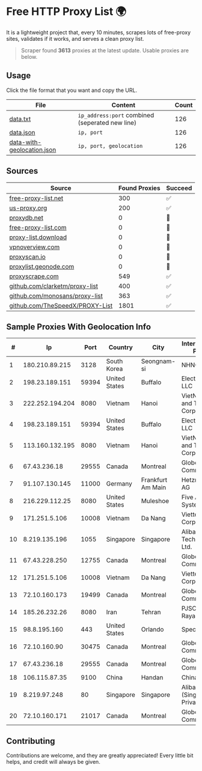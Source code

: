 
# Free HTTP Proxy List 🌍

It is a lightweight project that, every 10 minutes, scrapes lots of free-proxy sites, validates if it works, and serves a clean proxy list.


> Scraper found **3613** proxies at the latest update. Usable proxies are below.

## Usage

Click the file format that you want and copy the URL.


|File|Content|Count|
|----|-------|-----|
|[data.txt](https://raw.githubusercontent.com/themiralay/Proxy-List-World/master/data.txt)|`ip_address:port` combined (seperated new line)|126|
|[data.json](https://raw.githubusercontent.com/themiralay/Proxy-List-World/master/data.json)|`ip, port`|126|
|[data-with-geolocation.json](https://raw.githubusercontent.com/themiralay/Proxy-List-World/master/data-with-geolocation.json)|`ip, port, geolocation`|126|

## Sources

|Source|Found Proxies|Succeed|
|------|-------------|-------|
|[free-proxy-list.net](https://free-proxy-list.net)|300|✅|
|[us-proxy.org](https://www.us-proxy.org)|200|✅|
|[proxydb.net](http://proxydb.net)|0|🚫|
|[free-proxy-list.com](https://free-proxy-list.com/?page=&port=&type%5B%5D=http&type%5B%5D=https&up_time=0&search=Search)|0|🚫|
|[proxy-list.download](https://www.proxy-list.download/HTTP)|0|🚫|
|[vpnoverview.com](https://vpnoverview.com/privacy/anonymous-browsing/free-proxy-servers)|0|🚫|
|[proxyscan.io](https://www.proxyscan.io)|0|🚫|
|[proxylist.geonode.com](https://proxylist.geonode.com/api/proxy-list?limit=300&page=1&sort_by=lastChecked&sort_type=desc&protocols=http,https)|0|🚫|
|[proxyscrape.com](https://api.proxyscrape.com/v2/?request=displayproxies&protocol=http&timeout=10000&country=all&ssl=all&anonymity=all)|549|✅|
|[github.com/clarketm/proxy-list](https://raw.githubusercontent.com/clarketm/proxy-list/master/proxy-list-raw.txt)|400|✅|
|[github.com/monosans/proxy-list](https://raw.githubusercontent.com/monosans/proxy-list/main/proxies/http.txt)|363|✅|
|[github.com/TheSpeedX/PROXY-List](https://raw.githubusercontent.com/TheSpeedX/PROXY-List/master/http.txt)|1801|✅|


## Sample Proxies With Geolocation Info

|#|Ip|Port|Country|City|Internet Service Provider|
|-|--|----|-------|----|-------------------------|
|1|180.210.89.215|3128|South Korea|Seongnam-si|NHNCLOUD|
|2|198.23.189.151|59394|United States|Buffalo|Electro Nebula LLC|
|3|222.252.194.204|8080|Vietnam|Hanoi|VietNam Post and Telecom Corporation|
|4|198.23.189.151|59394|United States|Buffalo|Electro Nebula LLC|
|5|113.160.132.195|8080|Vietnam|Hanoi|VietNam Post and Telecom Corporation|
|6|67.43.236.18|29555|Canada|Montreal|GloboTech Communications|
|7|91.107.130.145|11000|Germany|Frankfurt Am Main|Hetzner Online AG|
|8|216.229.112.25|8080|United States|Muleshoe|Five Area Systems, LLC|
|9|171.251.5.106|10008|Vietnam|Da Nang|Viettel Corporation|
|10|8.219.135.196|1055|Singapore|Singapore|Alibaba (US) Technology Co., Ltd.|
|11|67.43.228.250|12755|Canada|Montreal|GloboTech Communications|
|12|171.251.5.106|10008|Vietnam|Da Nang|Viettel Corporation|
|13|72.10.160.173|19499|Canada|Montreal|GloboTech Communications|
|14|185.26.232.26|8080|Iran|Tehran|PJSC "Badr Rayan Jonoob"|
|15|98.8.195.160|443|United States|Orlando|Spectrum|
|16|72.10.160.90|30475|Canada|Montreal|GloboTech Communications|
|17|67.43.236.18|29555|Canada|Montreal|GloboTech Communications|
|18|106.115.87.35|9100|China|Handan|Chinanet|
|19|8.219.97.248|80|Singapore|Singapore|Alibaba Cloud (Singapore) Private Limited|
|20|72.10.160.171|21017|Canada|Montreal|GloboTech Communications|



## Contributing

Contributions are welcome, and they are greatly appreciated! Every
little bit helps, and credit will always be given.

